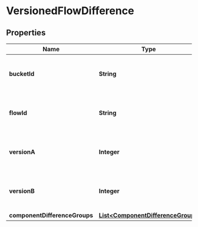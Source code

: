 # VersionedFlowDifference

## Properties
Name | Type | Description | Notes
------------ | ------------- | ------------- | -------------
**bucketId** | **String** | The id of the bucket that the flow is stored in. |  [optional]
**flowId** | **String** | The id of the flow that is being examined. |  [optional]
**versionA** | **Integer** | The earlier version from the diff operation. |  [optional]
**versionB** | **Integer** | The latter version from the diff operation. |  [optional]
**componentDifferenceGroups** | [**List&lt;ComponentDifferenceGroup&gt;**](ComponentDifferenceGroup.md) |  |  [optional]
